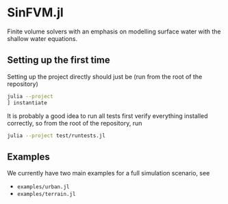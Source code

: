 # SinFVM.jl
Finite volume solvers with an emphasis on modelling surface water with the shallow water equations.

## Setting up the first time

Setting up the project directly should just be (run from the root of the repository)

```bash
julia --project
] instantiate
```

It is probably a good idea to run all tests first verify everything installed correctly, so from the root of the repository, run

```bash
julia --project test/runtests.jl
```

## Examples
We currently have two main examples for a full simulation scenario, see

  * `examples/urban.jl`
  * `examples/terrain.jl`

